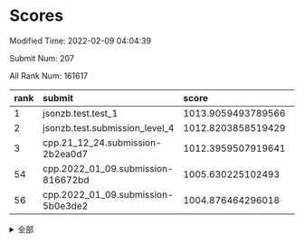 # Scores

Modified Time: 2022-02-09 04:04:39

Submit Num: 207

All Rank Num: 161617

| rank |               submit               |       score        |       sigma        | pk_num |
| :--- | :--------------------------------- | :----------------- | :----------------- | :----- |
| 1    | jsonzb.test.test_1                 | 1013.9059493789566 | 0.8458950080803354 | 3126   |
| 2    | jsonzb.test.submission_level_4     | 1012.8203858519429 | 0.8063960862838626 | 3129   |
| 3    | cpp.21_12_24.submission-2b2ea0d7   | 1012.3959507919641 | 0.8074098280657915 | 3123   |
| 54   | cpp.2022_01_09.submission-816672bd | 1005.630225102493  | 0.7287489322995118 | 3125   |
| 56   | cpp.2022_01_09.submission-5b0e3de2 | 1004.876464296018  | 0.7123345641934807 | 3122   |


<details>
<summary>全部</summary>

| rank |                 submit                 |       score        |       sigma        | pk_num |
| :--- | :------------------------------------- | :----------------- | :----------------- | :----- |
| 1    | jsonzb.test.test_1                     | 1013.9059493789566 | 0.8458950080803354 | 3126   |
| 2    | jsonzb.test.submission_level_4         | 1012.8203858519429 | 0.8063960862838626 | 3129   |
| 3    | cpp.21_12_24.submission-2b2ea0d7       | 1012.3959507919641 | 0.8074098280657915 | 3123   |
| 4    | gobigger.level_3.submission_level_3_43 | 1011.717974214601  | 0.7891173085649885 | 3125   |
| 5    | gobigger.level_3.submission_level_3_22 | 1011.6860528216642 | 0.7864258105904903 | 3123   |
| 6    | gobigger.level_3.submission_level_3_5  | 1011.2487894659138 | 0.7576906709273332 | 3126   |
| 7    | gobigger.level_3.submission_level_3_19 | 1011.2121767374065 | 0.7836841102377158 | 3123   |
| 8    | gobigger.level_3.submission_level_3_38 | 1011.1507615295989 | 0.770165045083287  | 3121   |
| 9    | gobigger.level_3.submission_level_3_0  | 1011.1154735587038 | 0.7675520795612845 | 3116   |
| 10   | gobigger.level_3.submission_level_3_13 | 1011.0993208009224 | 0.7648660993816543 | 3121   |
| 11   | gobigger.level_3.submission_level_3_18 | 1011.063044442307  | 0.7616642931290665 | 3123   |
| 12   | gobigger.level_3.submission_level_3_28 | 1010.9959324723789 | 0.7809195416912237 | 3129   |
| 13   | gobigger.level_3.submission_level_3_32 | 1010.9168268495148 | 0.75797208432886   | 3124   |
| 14   | gobigger.level_3.submission_level_3_44 | 1010.6581891100294 | 0.7501972663132019 | 3120   |
| 15   | gobigger.level_3.submission_level_3_40 | 1010.5981973785613 | 0.7661785010542909 | 3122   |
| 16   | gobigger.level_3.submission_level_3_27 | 1010.4751550413195 | 0.7927109495211878 | 3128   |
| 17   | gobigger.level_3.submission_level_3_10 | 1010.4160390920994 | 0.7687647210550516 | 3121   |
| 18   | gobigger.level_3.submission_level_3_42 | 1010.365950777976  | 0.7735174204062023 | 3117   |
| 19   | gobigger.level_3.submission_level_3_15 | 1010.3433324078662 | 0.774418345207727  | 3122   |
| 20   | gobigger.level_3.submission_level_3_31 | 1010.209098474411  | 0.7717345421079621 | 3129   |
| 21   | gobigger.level_3.submission_level_3_33 | 1010.2023423831948 | 0.767356167425772  | 3117   |
| 22   | gobigger.level_3.submission_level_3_6  | 1010.1897115715224 | 0.7892162682477746 | 3125   |
| 23   | gobigger.level_3.submission_level_3_17 | 1010.1564731734845 | 0.7614542319073374 | 3119   |
| 24   | gobigger.level_3.submission_level_3_16 | 1010.0968549984585 | 0.7513603415162846 | 3126   |
| 25   | gobigger.level_3.submission_level_3_30 | 1010.0877996201508 | 0.7610493175357752 | 3128   |
| 26   | gobigger.level_3.submission_level_3_20 | 1010.0525664612836 | 0.7610678236926631 | 3121   |
| 27   | gobigger.level_3.submission_level_3_39 | 1009.9769943088414 | 0.7565566487991894 | 3127   |
| 28   | gobigger.level_3.submission_level_3_11 | 1009.9573685257386 | 0.7608580707939868 | 3122   |
| 29   | gobigger.level_3.submission_level_3_24 | 1009.9232301114848 | 0.7538673115074905 | 3124   |
| 30   | gobigger.level_3.submission_level_3_46 | 1009.8971395347605 | 0.740146841877575  | 3120   |
| 31   | gobigger.level_3.submission_level_3_29 | 1009.8874607785809 | 0.7580897977836838 | 3125   |
| 32   | gobigger.level_3.submission_level_3_26 | 1009.8703992383378 | 0.7607457388016781 | 3123   |
| 33   | gobigger.level_3.submission_level_3_47 | 1009.864574243165  | 0.7436897710637577 | 3127   |
| 34   | gobigger.level_3.submission_level_3_14 | 1009.8523295021647 | 0.7512733837892938 | 3124   |
| 35   | gobigger.level_3.submission_level_3_2  | 1009.7648571075539 | 0.772904472649983  | 3119   |
| 36   | gobigger.level_3.submission_level_3_21 | 1009.7598275908778 | 0.7511840528300369 | 3119   |
| 37   | gobigger.level_3.submission_level_3_9  | 1009.756214498514  | 0.7539234321779039 | 3125   |
| 38   | gobigger.level_3.submission_level_3_48 | 1009.7545015334881 | 0.7334052533615614 | 3124   |
| 39   | gobigger.level_3.submission_level_3_4  | 1009.6405972770916 | 0.7588085864537497 | 3122   |
| 40   | gobigger.level_3.submission_level_3_25 | 1009.5817741961953 | 0.7553182892091669 | 3123   |
| 41   | gobigger.level_3.submission_level_3_7  | 1009.5746338301685 | 0.7511327915423546 | 3122   |
| 42   | gobigger.level_3.submission_level_3_3  | 1009.5644632386435 | 0.7607608606007595 | 3121   |
| 43   | gobigger.level_3.submission_level_3_8  | 1009.5594690505482 | 0.7441510128199827 | 3123   |
| 44   | gobigger.level_3.submission_level_3_41 | 1009.4680932163017 | 0.7702338965762111 | 3123   |
| 45   | gobigger.level_3.submission_level_3_23 | 1009.3902581740083 | 0.7565112361952397 | 3126   |
| 46   | gobigger.level_3.submission_level_3_45 | 1009.3805776686079 | 0.7444118001479091 | 3126   |
| 47   | gobigger.level_3.submission_level_3_34 | 1009.1800043490941 | 0.7543016639142084 | 3113   |
| 48   | gobigger.level_3.submission_level_3_12 | 1009.1341491279512 | 0.7457282161631589 | 3125   |
| 49   | gobigger.level_3.submission_level_3_36 | 1008.9637238606839 | 0.7684835680878407 | 3122   |
| 50   | gobigger.level_3.submission_level_3_49 | 1008.7870085703848 | 0.7333642604809313 | 3123   |
| 51   | gobigger.level_3.submission_level_3_35 | 1008.6946929522418 | 0.7558098993660471 | 3121   |
| 52   | gobigger.level_3.submission_level_3_1  | 1008.6752332787846 | 0.737048244065525  | 3125   |
| 53   | gobigger.level_3.submission_level_3_37 | 1007.8111301724939 | 0.745865749795782  | 3125   |
| 54   | cpp.2022_01_09.submission-816672bd     | 1005.630225102493  | 0.7287489322995118 | 3125   |
| 55   | gobigger.level_1.submission_level_1_38 | 1004.9518727409379 | 0.7195795390490141 | 3124   |
| 56   | cpp.2022_01_09.submission-5b0e3de2     | 1004.876464296018  | 0.7123345641934807 | 3122   |
| 57   | gobigger.level_1.submission_level_1_19 | 1004.6105264033439 | 0.7190457144409457 | 3120   |
| 58   | gobigger.level_1.submission_level_1_5  | 1004.5469373570813 | 0.7245389635565253 | 3119   |
| 59   | gobigger.level_1.submission_level_1_9  | 1004.5004160354293 | 0.7129940163360167 | 3123   |
| 60   | gobigger.level_1.submission_level_1_41 | 1004.2538027396685 | 0.7236963082180653 | 3125   |
| 61   | gobigger.level_1.submission_level_1_34 | 1004.1235356480173 | 0.7067354503091832 | 3129   |
| 62   | gobigger.level_1.submission_level_1_35 | 1004.1050802416686 | 0.7274755332158882 | 3123   |
| 63   | gobigger.level_1.submission_level_1_4  | 1004.0649667260099 | 0.7287000729813505 | 3121   |
| 64   | gobigger.level_1.submission_level_1_16 | 1004.0601751927918 | 0.7200168269763327 | 3125   |
| 65   | gobigger.level_1.submission_level_1_32 | 1003.9846448819985 | 0.7175534659186614 | 3125   |
| 66   | gobigger.level_1.submission_level_1_18 | 1003.9841973375692 | 0.7251727173780039 | 3127   |
| 67   | gobigger.level_1.submission_level_1_7  | 1003.9050752726431 | 0.7186321189889583 | 3119   |
| 68   | gobigger.level_1.submission_level_1_43 | 1003.8554114815935 | 0.7169808746943714 | 3121   |
| 69   | gobigger.level_1.submission_level_1_46 | 1003.8540113175098 | 0.7126449107015596 | 3124   |
| 70   | gobigger.level_1.submission_level_1_37 | 1003.8441485689112 | 0.7089811940189741 | 3121   |
| 71   | gobigger.level_1.submission_level_1_28 | 1003.8414983993312 | 0.7248956444328396 | 3125   |
| 72   | gobigger.level_1.submission_level_1_8  | 1003.8227795801014 | 0.7153110495274321 | 3119   |
| 73   | gobigger.level_1.submission_level_1_21 | 1003.771012395258  | 0.7149832053247629 | 3121   |
| 74   | gobigger.level_1.submission_level_1_0  | 1003.7458283006547 | 0.7260406316886083 | 3126   |
| 75   | gobigger.level_1.submission_level_1_31 | 1003.7336864794066 | 0.7199354141607243 | 3125   |
| 76   | gobigger.level_1.submission_level_1_33 | 1003.6945645236508 | 0.7119834655872129 | 3128   |
| 77   | gobigger.level_1.submission_level_1_30 | 1003.6791808153795 | 0.7153923386990648 | 3121   |
| 78   | gobigger.level_1.submission_level_1_45 | 1003.5763589907966 | 0.7237972077771001 | 3117   |
| 79   | gobigger.level_1.submission_level_1_23 | 1003.3371218413492 | 0.7270524509875425 | 3126   |
| 80   | gobigger.level_1.submission_level_1_42 | 1003.2756897693976 | 0.71499817641921   | 3121   |
| 81   | gobigger.level_1.submission_level_1_36 | 1003.248948781693  | 0.716513689336707  | 3123   |
| 82   | gobigger.level_1.submission_level_1_22 | 1003.1732730475348 | 0.712988105560333  | 3124   |
| 83   | gobigger.level_1.submission_level_1_13 | 1003.1611153750738 | 0.7155546487757816 | 3124   |
| 84   | gobigger.level_1.submission_level_1_44 | 1003.121952414215  | 0.7152490665235691 | 3122   |
| 85   | gobigger.level_1.submission_level_1_25 | 1003.1145785197335 | 0.7170946388238548 | 3125   |
| 86   | gobigger.level_1.submission_level_1_24 | 1003.1103291437049 | 0.7197270288613402 | 3124   |
| 87   | gobigger.level_1.submission_level_1_39 | 1003.1039393622225 | 0.7114952297957865 | 3122   |
| 88   | gobigger.level_1.submission_level_1_40 | 1003.0544645717736 | 0.7205387342647411 | 3125   |
| 89   | gobigger.level_1.submission_level_1_29 | 1003.0473413092996 | 0.7174159192080922 | 3121   |
| 90   | gobigger.level_1.submission_level_1_48 | 1003.0314187167457 | 0.7090916553262528 | 3123   |
| 91   | gobigger.level_1.submission_level_1_49 | 1002.9106297733484 | 0.7129131149788661 | 3123   |
| 92   | gobigger.level_1.submission_level_1_6  | 1002.8396039933334 | 0.719287603599087  | 3123   |
| 93   | gobigger.level_1.submission_level_1_17 | 1002.7940497766316 | 0.7158922044728745 | 3122   |
| 94   | gobigger.level_1.submission_level_1_12 | 1002.740539226071  | 0.7181169239806516 | 3123   |
| 95   | gobigger.level_1.submission_level_1_20 | 1002.7254913543842 | 0.7205095152658946 | 3119   |
| 96   | gobigger.level_1.submission_level_1_14 | 1002.6330404377528 | 0.7139927661101175 | 3123   |
| 97   | gobigger.level_1.submission_level_1_3  | 1002.6136673113064 | 0.7183820079245162 | 3125   |
| 98   | gobigger.level_1.submission_level_1_11 | 1002.364108014984  | 0.7274884082598132 | 3125   |
| 99   | gobigger.level_1.submission_level_1_26 | 1002.3066631382106 | 0.7196234149304388 | 3121   |
| 100  | gobigger.level_1.submission_level_1_1  | 1002.2500042748653 | 0.7276402594065146 | 3124   |
| 101  | gobigger.level_1.submission_level_1_47 | 1002.1990283336206 | 0.7182969155694999 | 3126   |
| 102  | gobigger.level_1.submission_level_1_27 | 1002.1571893609433 | 0.705903962042579  | 3117   |
| 103  | gobigger.level_1.submission_level_1_15 | 1002.0425943299967 | 0.7094116933969382 | 3126   |
| 104  | gobigger.level_1.submission_level_1_10 | 1001.5736946452216 | 0.7130522841324257 | 3126   |
| 105  | gobigger.level_1.submission_level_1_2  | 1001.0119259507483 | 0.7137835189469809 | 3123   |
| 106  | gobigger.random.submission_random_16   | 997.0461283853251  | 0.7123840406098216 | 3122   |
| 107  | gobigger.random.submission_random_43   | 996.924780079781   | 0.7177806409320925 | 3126   |
| 108  | gobigger.random.submission_random_23   | 996.7549905683993  | 0.7138358236129888 | 3120   |
| 109  | gobigger.random.submission_random_36   | 996.6957452314051  | 0.7173623428905144 | 3124   |
| 110  | gobigger.random.submission_random_4    | 996.6437091698452  | 0.709456949045641  | 3126   |
| 111  | gobigger.random.submission_random_29   | 996.6396308963069  | 0.7169649705972331 | 3123   |
| 112  | gobigger.random.submission_random_0    | 996.5613467155823  | 0.7049113231095494 | 3127   |
| 113  | gobigger.random.submission_random_22   | 996.5109825644481  | 0.7216708262387809 | 3120   |
| 114  | gobigger.random.submission_random_27   | 996.3982107663558  | 0.6968598006434202 | 3121   |
| 115  | gobigger.random.submission_random_48   | 996.3951013775599  | 0.7117473497946413 | 3123   |
| 116  | gobigger.random.submission_random_46   | 996.371767292152   | 0.7043398515074261 | 3117   |
| 117  | gobigger.random.submission_random_49   | 996.3535106566156  | 0.7073717285455047 | 3122   |
| 118  | gobigger.random.submission_random_17   | 996.3145525715364  | 0.710607866877883  | 3124   |
| 119  | gobigger.random.submission_random_11   | 996.2960481078028  | 0.7117374632274238 | 3126   |
| 120  | gobigger.random.submission_random_44   | 996.2727901936796  | 0.7041778554077044 | 3122   |
| 121  | gobigger.random.submission_random_35   | 996.2308883651402  | 0.7072196997523982 | 3121   |
| 122  | gobigger.random.submission_random_14   | 996.2269742181983  | 0.703419696268958  | 3123   |
| 123  | gobigger.random.submission_random_10   | 996.0109211314857  | 0.7159255853015868 | 3122   |
| 124  | gobigger.random.submission_random_12   | 996.0004706741769  | 0.7117365156925498 | 3126   |
| 125  | gobigger.random.submission_random_2    | 995.9691180490003  | 0.7098311362877305 | 3125   |
| 126  | gobigger.random.submission_random_37   | 995.9399299026782  | 0.7094270875830173 | 3118   |
| 127  | gobigger.random.submission_random_31   | 995.8939444858084  | 0.714903657932708  | 3127   |
| 128  | gobigger.random.submission_random_38   | 995.8674898534114  | 0.7190477916823478 | 3121   |
| 129  | gobigger.random.submission_random_28   | 995.832588237042   | 0.7144240534753707 | 3121   |
| 130  | gobigger.random.submission_random_25   | 995.7968323727891  | 0.7085747112945522 | 3124   |
| 131  | gobigger.random.submission_random_47   | 995.6868892784938  | 0.7085416717961209 | 3126   |
| 132  | gobigger.random.submission_random_19   | 995.6821555171995  | 0.7063302643878229 | 3126   |
| 133  | gobigger.random.submission_random_3    | 995.6809142004001  | 0.7224722973874939 | 3124   |
| 134  | gobigger.random.submission_random_15   | 995.623556047415   | 0.6959307057131152 | 3126   |
| 135  | gobigger.random.submission_random_8    | 995.6102790809692  | 0.7175379664359088 | 3126   |
| 136  | gobigger.random.submission_random_41   | 995.5822624962167  | 0.711317017381854  | 3124   |
| 137  | gobigger.random.submission_random_24   | 995.55320437867    | 0.7173772334017124 | 3125   |
| 138  | gobigger.random.submission_random_26   | 995.5423906212262  | 0.7033377701974287 | 3127   |
| 139  | gobigger.random.submission_random_34   | 995.516677148131   | 0.7215771703601493 | 3120   |
| 140  | gobigger.random.submission_random_33   | 995.4787608888171  | 0.7017098717360983 | 3121   |
| 141  | gobigger.random.submission_random_30   | 995.4741670713078  | 0.7053855617700483 | 3125   |
| 142  | gobigger.random.submission_random_39   | 995.4623537022206  | 0.7036206559089752 | 3122   |
| 143  | gobigger.random.submission_random_32   | 995.4383329573943  | 0.7107408573179927 | 3122   |
| 144  | gobigger.random.submission_random_6    | 995.3602840752427  | 0.7152643623488302 | 3124   |
| 145  | gobigger.random.submission_random_40   | 995.3578867043444  | 0.7194860350377618 | 3121   |
| 146  | gobigger.random.submission_random_21   | 995.2946608186479  | 0.7081500971389887 | 3122   |
| 147  | gobigger.random.submission_random_7    | 995.173116071995   | 0.7299602890134402 | 3124   |
| 148  | gobigger.random.submission_random_9    | 995.0745285866632  | 0.7017793387672576 | 3121   |
| 149  | gobigger.random.submission_random_5    | 994.905914486175   | 0.7054769497712474 | 3123   |
| 150  | gobigger.random.submission_random_1    | 994.900836763373   | 0.7106201442282968 | 3124   |
| 151  | gobigger.random.submission_random_42   | 994.8766308108288  | 0.7288681419112985 | 3120   |
| 152  | gobigger.random.submission_random_13   | 994.783412148241   | 0.7246920241854948 | 3125   |
| 153  | gobigger.random.submission_random_45   | 994.5837203786033  | 0.7111312519371662 | 3120   |
| 154  | gobigger.random.submission_random_20   | 994.4901017976811  | 0.7187666493759307 | 3121   |
| 155  | gobigger.random.submission_random_18   | 994.3823786014553  | 0.7205414713931323 | 3122   |
| 156  | gobigger.level_2.submission_level_2_26 | 994.3608563848529  | 0.7165754203844323 | 3127   |
| 157  | gobigger.level_2.submission_level_2_37 | 993.9912307227236  | 0.7340383337440345 | 3123   |
| 158  | gobigger.level_2.submission_level_2_17 | 993.7565883917792  | 0.7290448709590659 | 3123   |
| 159  | gobigger.level_2.submission_level_2_31 | 993.6507363547169  | 0.7471395654722256 | 3127   |
| 160  | gobigger.level_2.submission_level_2_40 | 993.4884932090373  | 0.7277076926290325 | 3129   |
| 161  | gobigger.level_2.submission_level_2_12 | 993.4494847711127  | 0.7391935734257877 | 3125   |
| 162  | gobigger.level_2.submission_level_2_42 | 993.4089340586021  | 0.738069152338546  | 3119   |
| 163  | gobigger.level_2.submission_level_2_29 | 993.2412101511628  | 0.7497329302896877 | 3122   |
| 164  | gobigger.level_2.submission_level_2_8  | 993.1440552317803  | 0.7347927423562058 | 3124   |
| 165  | gobigger.level_2.submission_level_2_14 | 992.9892268194895  | 0.7448855931952773 | 3124   |
| 166  | gobigger.level_2.submission_level_2_0  | 992.9118208659444  | 0.7268666810678547 | 3125   |
| 167  | gobigger.level_2.submission_level_2_22 | 992.8733545708801  | 0.7383948143798273 | 3119   |
| 168  | gobigger.level_2.submission_level_2_30 | 992.786643788198   | 0.7456212052500006 | 3122   |
| 169  | gobigger.level_2.submission_level_2_24 | 992.7009802586585  | 0.744242193761328  | 3127   |
| 170  | gobigger.level_2.submission_level_2_20 | 992.6409176809833  | 0.7397722497665883 | 3118   |
| 171  | gobigger.level_2.submission_level_2_36 | 992.3985624722925  | 0.7323010242714069 | 3123   |
| 172  | gobigger.level_2.submission_level_2_11 | 992.3745785289866  | 0.7325121564578    | 3124   |
| 173  | gobigger.level_2.submission_level_2_9  | 992.3046730793127  | 0.7444360375736839 | 3123   |
| 174  | gobigger.level_2.submission_level_2_45 | 992.3041495949783  | 0.7509251746414431 | 3124   |
| 175  | gobigger.level_2.submission_level_2_13 | 992.1600626194249  | 0.7405592493511371 | 3122   |
| 176  | gobigger.level_2.submission_level_2_46 | 992.1579519374187  | 0.7447558987820395 | 3121   |
| 177  | gobigger.level_2.submission_level_2_33 | 992.1525710236757  | 0.7278211567015368 | 3122   |
| 178  | gobigger.level_2.submission_level_2_10 | 992.056442502878   | 0.737108833893014  | 3129   |
| 179  | gobigger.level_2.submission_level_2_32 | 991.9735062969029  | 0.7408201121105735 | 3124   |
| 180  | gobigger.level_2.submission_level_2_5  | 991.9428914234495  | 0.7469893993330613 | 3121   |
| 181  | gobigger.level_2.submission_level_2_27 | 991.9329789255851  | 0.7654197975717537 | 3123   |
| 182  | gobigger.level_2.submission_level_2_47 | 991.7708270287408  | 0.7751570042598146 | 3126   |
| 183  | gobigger.level_2.submission_level_2_49 | 991.7199992293685  | 0.7486661319983712 | 3122   |
| 184  | gobigger.level_2.submission_level_2_19 | 991.6872717266317  | 0.7466555513841299 | 3125   |
| 185  | gobigger.level_2.submission_level_2_34 | 991.6594854937188  | 0.7535074551423148 | 3121   |
| 186  | gobigger.level_2.submission_level_2_4  | 991.5960872429557  | 0.7554040197426498 | 3124   |
| 187  | gobigger.level_2.submission_level_2_15 | 991.5511019714432  | 0.7618302762997675 | 3118   |
| 188  | gobigger.level_2.submission_level_2_39 | 991.5362953369656  | 0.7435619371498489 | 3123   |
| 189  | gobigger.level_2.submission_level_2_3  | 991.5219827908275  | 0.7549648166953463 | 3118   |
| 190  | gobigger.level_2.submission_level_2_1  | 991.517853816022   | 0.7602484370347881 | 3122   |
| 191  | gobigger.level_2.submission_level_2_6  | 991.4804913201506  | 0.7429360474525406 | 3126   |
| 192  | gobigger.level_2.submission_level_2_7  | 991.4771985351668  | 0.7452612655004399 | 3122   |
| 193  | gobigger.level_2.submission_level_2_25 | 991.2999482999197  | 0.7546156568127388 | 3120   |
| 194  | gobigger.level_2.submission_level_2_48 | 991.2608010749716  | 0.7530079123556497 | 3120   |
| 195  | gobigger.level_2.submission_level_2_44 | 991.2356105664961  | 0.7607181322298262 | 3121   |
| 196  | gobigger.level_2.submission_level_2_38 | 991.1803359885646  | 0.744396827440921  | 3125   |
| 197  | gobigger.level_2.submission_level_2_23 | 990.9549304676167  | 0.7595231477194229 | 3125   |
| 198  | gobigger.level_2.submission_level_2_35 | 990.9272341030938  | 0.7530292098595509 | 3119   |
| 199  | gobigger.level_2.submission_level_2_2  | 990.8924450475586  | 0.7539411839023922 | 3123   |
| 200  | gobigger.level_2.submission_level_2_21 | 990.8676281185618  | 0.7376181250558767 | 3124   |
| 201  | gobigger.level_2.submission_level_2_41 | 990.8066722500822  | 0.7639218462886456 | 3121   |
| 202  | gobigger.level_2.submission_level_2_16 | 990.657479669592   | 0.7517198723735065 | 3122   |
| 203  | gobigger.level_2.submission_level_2_43 | 990.5756956998486  | 0.7669328318346538 | 3126   |
| 204  | gobigger.level_2.submission_level_2_18 | 990.4793670910926  | 0.7638921230197804 | 3128   |
| 205  | gobigger.level_2.submission_level_2_28 | 989.4877768741214  | 0.7697491334287547 | 3123   |
| 206  | gobigger.none.submission_none_0        | 977.6321420363054  | 1.3649422679146104 | 3124   |
| 207  | gobigger.none.submission_none_1        | 974.9923377822887  | 1.554284905541323  | 3117   |

</details>